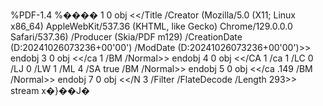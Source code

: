 %PDF-1.4
%����
1 0 obj
<</Title <FEFF0077006F0072006B00730068006F0070002D006D00610072006B0064006F0077006E002F00680065006C006C006F0077006F0072006C0064002E006D006400200061007400200073006F006C007500740069006F006E002000B700200072006F0073006500640075002F0077006F0072006B00730068006F0070002D006D00610072006B0064006F0077006E>
/Creator (Mozilla/5.0 \(X11; Linux x86_64\) AppleWebKit/537.36 \(KHTML, like Gecko\) Chrome/129.0.0.0 Safari/537.36)
/Producer (Skia/PDF m129)
/CreationDate (D:20241026073236+00'00')
/ModDate (D:20241026073236+00'00')>>
endobj
3 0 obj
<</ca 1
/BM /Normal>>
endobj
4 0 obj
<</CA 1
/ca 1
/LC 0
/LJ 0
/LW 1
/ML 4
/SA true
/BM /Normal>>
endobj
5 0 obj
<</ca .149
/BM /Normal>>
endobj
7 0 obj
<</N 3
/Filter /FlateDecode
/Length 293>> stream
x�}��J�